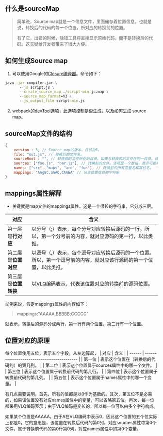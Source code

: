 ## 什么是sourceMap

> 简单说，Source map就是一个信息文件，里面储存着位置信息。也就是说，转换后的代码的每一个位置，所对应的转换前的位置。
>
> 有了它，出错的时候，除错工具将直接显示原始代码，而不是转换后的代码。这无疑给开发者带来了很大方便。

## **如何生成Source map**

1. 可以使用Google的[Closure编译器](https://developers.google.com/closure/compiler/)。命令如下：

```cmd
java -jar compiler.jar \
　　　　--js script.js \
　　　　--create_source_map ./script-min.js.map \
　　　　--source_map_format=V3 \
　　　　--js_output_file script-min.js
```

2. webpack的[devTool选项](https://www.webpackjs.com/configuration/devtool/)，此选项控制是否生成，以及如何生成 source map。

## sourceMap文件的结构

```js
{
    version : 3, // Source map的版本，目前为3。
    file: "out.js", // 转换后的文件名。
    sourceRoot : "", // 转换前的文件所在的目录。如果与转换前的文件在同一目录，该项为空。
    sources: ["foo.js", "bar.js"], // 转换前的文件。该项是一个数组，表示可能存在多个文件合并。
    names: ["src", "maps", "are", "fun"], // 转换前的所有变量名和属性名。
    mappings: "AAgBC,SAAQ,CAAEA" // 记录位置信息的字符串
}
```

## mappings属性解释

- 关键就是map文件的mappings属性。这是一个很长的字符串，它分成三层。

| 对应                 | 含义                                                         |
| -------------------- | ------------------------------------------------------------ |
| 第一层是**行对应**   | 以分号（;）表示，每个分号对应转换后源码的一行。所以，第一个分号前的内容，就对应源码的第一行，以此类推。 |
| 第二层是**位置对应** | 以逗号（,）表示，每个逗号对应转换后源码的一个位置。所以，第一个逗号前的内容，就对应该行源码的第一个位置，以此类推。 |
| 第三层是**位置转换** | 以[VLQ编码](https://en.wikipedia.org/wiki/Variable-length_quantity)表示，代表该位置对应的转换前的源码位置。 |

举例来说，假定mappings属性的内容如下：

> mappings:"AAAAA,BBBBB;CCCCC"

就表示，转换后的源码分成两行，第一行有两个位置，第二行有一个位置。

## 位置对应的原理

每个位置使用五位，表示五个字段。从左边算起，
| 对应   | 含义                                        |
| ------ | ------------------------------------------- |
| 第一位 | 表示这个位置在（转换后的代码的）的第几列。  |
| 第二位 | 表示这个位置属于sources属性中的哪一个文件。 |
| 第三位 | 表示这个位置属于转换前代码的第几行。        |
| 第四位 | 表示这个位置属于转换前代码的第几列。        |
| 第五位 | 表示这个位置属于names属性中的哪一个变量。   |

有几点需要说明。首先，所有的值都是以0作为基数的。其次，第五位不是必需的，如果该位置没有对应names属性中的变量，可以省略第五位。再次，每一位都采用VLQ编码表示；由于VLQ编码是变长的，所以每一位可以由多个字符构成。

如果某个位置是AAAAA，由于A在VLQ编码中表示0，因此这个位置的五个位实际上都是0。它的意思是，该位置在转换后代码的第0列，对应sources属性中第0个文件，属于转换前代码的第0行第0列，对应names属性中的第0个变量。